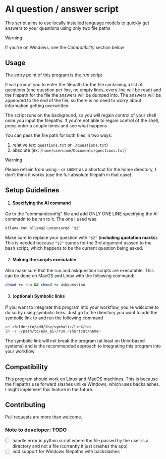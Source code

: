 # AI question / answer script
This script aims to use locally installed language models to quickly get answers to your questions using only two file paths

> [!WARNING]  
> If you're on Windows, see the _Compatibility_ section below

## Usage
The entry point of this program is the _run_ script

It will prompt you to enter the filepath for the file containing a list of questions (one question per line, no empty lines, every line will be read) and the filepath for the file the answers will be dumped into. The answers will be appended to the end of the file, so there is no need to worry about information getting overwritten.

The script runs on the background, so you will regain control of your shell once you input the filepaths. 
If you're not able to regain control of the shell, press enter a couple times and see what happens

You can pass the file path for both files in two ways:
1. relative (ex: ```questions.txt``` or ```./questions.txt```)
2. absolute (ex: ```/home/username/Documents/questions.txt```)

> [!WARNING]
> Please refrain from using ```~``` or ```$HOME``` as a shortcut for the home directory, I don't think it works (use the full absolute filepath in that case)

## Setup Guidelines
1. #### Specifying the AI command

Go to the "commandconfig" file and add ONLY ONE LINE specifying the AI commadn to be ran to it.
The one I used was:

```bash
ollama run ollama2-uncensored "$2"
```

Make sure to replace your question with ```"$2"``` (**including quotation marks**). This is needed because ```"$2"``` stands for the 3rd argument passed to the bash script, which happens to be the current question being asked.

2. #### Making the scripts executable

Also make sure that the run and askquestion scripts are executable. This can be done on MacOS and Linux with the following command:

```bash
chmod +x run && chmod +x askquestion
```

3. #### (optional) Symbolic links

If you want to integrate this program into your workflow, you're welcome to do so by using symbolic links.
Just go to the directory you want to add the symbolic link to and run the following command

```bash
cd <folder/to/add/the/symbolic/link/to>
ln -s </path/to/ask_ai>/run <shortcut/name>
```

The symbolic link will not break the program (at least on Unix-based systems) and is the recommended approach to integrating this program into your workflow

## Compatibility
This program should work on Linux and MacOS machines.
This is because the filepaths use forward slashes unlike Windows, which uses backslashes. 
I might implement this feature in the future.


## Contributing
Pull requests are more than welcome.

### Note to developer: TODO
- [ ] handle error in python script where the file passed by the user is a directory and not a file (currently it just crashes the app)
- [ ] add support for Windows filepaths with backslashes
